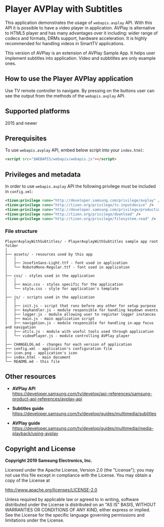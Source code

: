 # Player AVPlay with Subtitles

This application demonstrates the usage of `webapis.avplay` API. With this API it is possible to have a video player in application. AVPlay is alternative to HTML5 player and has many advantages over it including: wider range of codecs and formats, DRMs support, hardware acceleration.
It is highly recommended for handling videos in SmartTV applications.

This version of AVPlay is an extension of AVPlay Sample App. It helps user implement subtitles into application. Video and subbtitles are only example ones.


## How to use the Player AVPlay application

Use TV remote controller to navigate. By pressing on the buttons user can see the output from the methods of the `webapis.avplay` API.


## Supported platforms

2015 and newer


## Prerequisites

To use `webapis.avplay` API, embed below script into your `index.html`:

```html
<script src="$WEBAPIS/webapis/webapis.js"></script>
```


## Privileges and metadata

In order to use `webapis.avplay` API the following privilege must be included in `config.xml`:

```xml
<tizen:privilege name="http://developer.samsung.com/privilege/avplay" />
<tizen:privilege name="http://tizen.org/privilege/tv.inputdevice" />
<tizen:privilege name="http://developer.samsung.com/privilege/productinfo" />
<tizen:privilege name="http://tizen.org/privilege/download" />
<tizen:privilege name="http://tizen.org/privilege/filesystem.read" />
```

### File structure

```
PlayerAvplayWithSubtitles/ - PlayerAvplayWithSubtitles sample app root folder
│
├── assets/ - resources used by this app
│   │
│   ├── JosefinSans-Light.ttf - font used in application
│   └── RobotoMono-Regular.ttf - font used in application
│
├── css/ - styles used in the application
│   │
│   ├── main.css - styles specific for the application
│   └── style.css - style for application's template
│
├── js/ - scripts used in the application
│   │
│   ├── init.js - script that runs before any other for setup purpose
│   ├── keyhandler.js - module responsible for handling keydown events
│   ├── logger.js - module allowing user to register logger instances
│   ├── main.js - main application script
│   ├── navigation.js - module responsible for handling in-app focus and navigation
│   ├── utils.js - module with useful tools used through application
│   └── videoPlayer.js - module controlling AVPlay player
│
├── CHANGELOG.md - changes for each version of application
├── config.xml - application's configuration file
├── icon.png - application's icon
├── index.html - main document
└── README.md - this file
```

## Other resources

*  **AVPlay API**  
  https://developer.samsung.com/tv/develop/api-references/samsung-product-api-references/avplay-api

* **Subtitles guide**  
  https://developer.samsung.com/tv/develop/guides/multimedia/subtitles

* **AVPlay guide**  
  https://developer.samsung.com/tv/develop/guides/multimedia/media-playback/using-avplay


## Copyright and License

**Copyright 2019 Samsung Electronics, Inc.**

Licensed under the Apache License, Version 2.0 (the "License"); you may not use this file except in compliance with the License. You may obtain a copy of the License at

http://www.apache.org/licenses/LICENSE-2.0

Unless required by applicable law or agreed to in writing, software distributed under the License is distributed on an "AS IS" BASIS, WITHOUT WARRANTIES OR CONDITIONS OF ANY KIND, either express or implied. See the License for the specific language governing permissions and limitations under the License.
